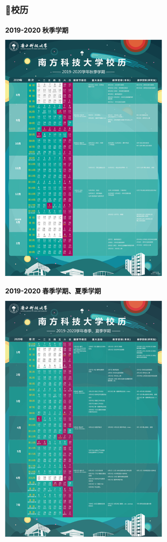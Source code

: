 # 📅校历
## 2019-2020 秋季学期

<img class="calender-camp" src="./pic/192001.jpg">

## 2019-2020 春季学期、夏季学期

<img class="calender-camp" src="./pic/192023.jpg">


<client-only>
<link href="https://cdn.bootcss.com/imageviewer/1.1.0/viewer.min.css" rel="stylesheet">
<script type="text/javascript">

    function init_viewer(){
        $.getScript("https://cdn.bootcss.com/imageviewer/1.1.0/viewer.min.js", function(){
            var $image = $('.calender-camp');

            $image.viewer({
            backdrop: true,
            rotatable: false,
            scalable: false,
            });
        });
       
    }

    document.addEventListener('DOMContentLoaded', init_viewer, false);

    $(document).ready(function(){
        init_viewer();
    });

</script>
</client-only>
